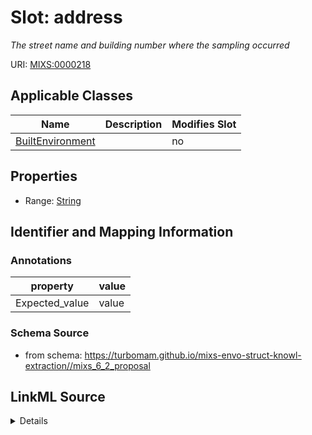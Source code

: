 # Slot: address


_The street name and building number where the sampling occurred_



URI: [MIXS:0000218](https://w3id.org/mixs/0000218)



<!-- no inheritance hierarchy -->




## Applicable Classes

| Name | Description | Modifies Slot |
| --- | --- | --- |
[BuiltEnvironment](BuiltEnvironment.md) |  |  no  |







## Properties

* Range: [String](String.md)





## Identifier and Mapping Information





### Annotations

| property | value |
| --- | --- |
| Expected_value | value |



### Schema Source


* from schema: https://turbomam.github.io/mixs-envo-struct-knowl-extraction//mixs_6_2_proposal




## LinkML Source

<details>
```yaml
name: address
annotations:
  Expected_value:
    tag: Expected_value
    value: value
description: The street name and building number where the sampling occurred
title: address
from_schema: https://turbomam.github.io/mixs-envo-struct-knowl-extraction//mixs_6_2_proposal
rank: 1000
string_serialization: '{integer}{text}'
slot_uri: MIXS:0000218
multivalued: false
alias: address
domain_of:
- BuiltEnvironment
range: string
required: false
recommended: false

```
</details>